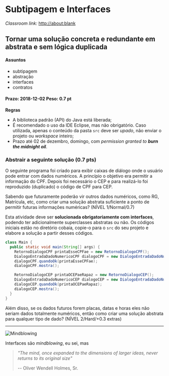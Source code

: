 # Subtipagem e Interfaces

_Classroom link:_ <http://about:blank>

## Tornar uma solução concreta e redundante em abstrata e sem lógica duplicada

#### Assuntos

- subtipagem
- abstração
- interfaces
- contratos

#### Prazo: 2018-12-02 Peso: 0.7 pt

**Regras**

* A biblioteca padrão (API) do Java está liberada;
* É recomendado o uso da IDE Eclipse, mas não obrigatório. Caso utilizada, apenas o conteúdo da pasta `src` deve ser _upado_, não enviar o projeto ou _workspace_ inteiro;
* Prazo até 02 de dezembro, domingo, com _permission granted to **burn the midnight oil**_.

### Abstrair a seguinte solução (0.7 pts)

O seguinte programa foi criado para exibir caixas de diálogo onde o usuário pode entrar com dados numéricos. A princípio o objetivo era permitir a informação do CPF. Depois foi necessário o CEP e para realizá-lo foi reproduzido (duplicado) o código de CPF para CEP.

Sabendo que futuramente poderão vir outros dados numéricos, como RG, Matrícula, etc, como criar uma solução abstrata suficiente a ponto de permitir futuras informações numéricas? (NÍVEL 1/Normal/0.7)

Esta atividade deve ser **solucionada obrigatoriamente com interfaces**, podendo ter adicionalmente superclasses abstratas ou não. Os códigos iniciais estão no diretório cobaia, copie-o para o `src` do seu projeto e elabore a solução a partir desses códigos.

```java
class Main {
  public static void main(String[] args) {
    RetornoDialogoCPF printaEsseCPFae = new RetornoDialogoCPF();
    DialogoEntradaDadoNumericoCPF dialogoCPF = new DialogoEntradaDadoNumericoCPF();
    dialogoCPF.quandoOk(printaEsseCPFae);
    dialogoCPF.mostra();

    RetornoDialogoCEP printaOCEPaeRapaz = new RetornoDialogoCEP();
    DialogoEntradaDadoNumericoCEP dialogoCEP = new DialogoEntradaDadoNumericoCEP();
    dialogoCEP.quandoOk(printaOCEPaeRapaz);
    dialogoCEP.mostra();
  }
}
```

Além disso, se os dados futuros forem placas, datas e horas eles não seriam dados totalmente numéricos, então como criar uma solução abstrata para qualquer tipo de dado? (NÍVEL 2/Hard/+0.3 extras)

* * *

![Mindblowing](http://pa1.narvii.com/6570/6a8a49cf81150727244ffc9cdd1110f24ac535d2_00.gif)

Interfaces são _mindblowing_, eu sei, mas

> _"The mind, once expanded to the
> dimensions of larger ideas,
> never returns to its original size"_
>
> -- Oliver Wendell Holmes, Sr.
